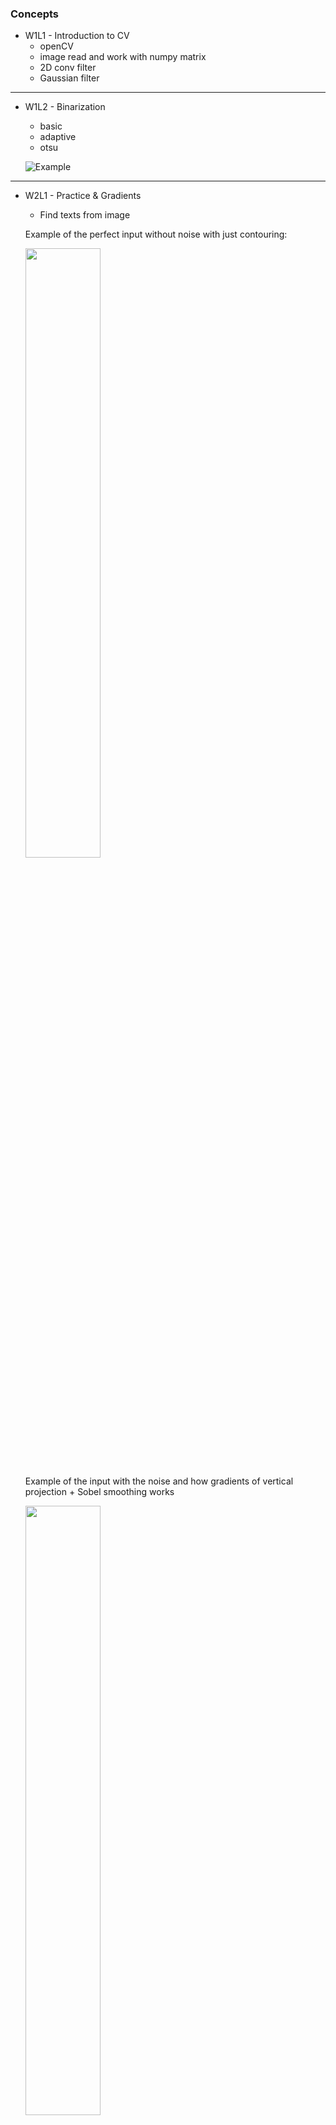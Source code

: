 ### Concepts

* W1L1 - Introduction to CV
    * openCV
    * image read and work with numpy matrix
    * 2D conv filter
    * Gaussian filter

---

* W1L2 - Binarization
    * basic
    * adaptive
    * otsu

    ![Example](https://raw.githubusercontent.com/Novitoll/cvt-academy-2018/master/w1l2/code/sudoku-adaptive-th.png)

---

* W2L1 - Practice & Gradients
    * Find texts from image

    Example of the perfect input without noise with just contouring:

    <img src="https://raw.githubusercontent.com/Novitoll/cvt-academy-2018/master/w2l1/output.png" width="50%" height="50%">

    Example of the input with the noise and how gradients of vertical projection + Sobel smoothing works

    <img src="https://raw.githubusercontent.com/Novitoll/cvt-academy-2018/master/w2l1/output-gradient.png" width="50%" height="50%">

---

* W2L2 - Projection & HOG
    * Find peaks of projection
    * Sobel X, Y combined gradient magnitude + angel
    * HOG (Histogram of oriented gradients)

    <img src="https://raw.githubusercontent.com/Novitoll/cvt-academy-2018/master/w2l2/code/hog.png" width="50%" height="50%">

---

* W3L1 - Line detection
    * Hough space
    * PClines
    * Canny algorithm (edge detector)

    <img src="https://raw.githubusercontent.com/Novitoll/cvt-academy-2018/master/w3l1/code/hough_space_lines.png" width="50%" height="50%">
    <img src="https://raw.githubusercontent.com/Novitoll/cvt-academy-2018/master/w3l1/code/canny0.png" width="50%" height="50%">

---

* W3L2 - Feedforward NN & RNN (Guest lecture)
    * Will come back to this later

---

* W4L1 - Perspective transformation
    * perspective transformation
    * affine transformation

---

* W5L1 - Optical flow
    * Taylor formula
    * Optical flow in general
    * Lucas-Kanade optical flow (1981)
        Usage in:
        * Structure from Motion
        * Video Compression
        * Video Stabilization
    * Eigenvalue and eigenvector

    #### TODO: re-factor car_counter app (HOG features + SVM)

    <img src="https://raw.githubusercontent.com/Novitoll/cvt-academy-2018/master/w5l1/pics/optflow-LK.png" width="50%" height="50%">
---

* W5L2 - Background subtraction
    * Detect traffic light switching (single Gaussian)
    * MOG - Gaussian Mixture-based Background/Foreground Segmentation Algorithm

    MOG | Morph. opening + MOG
    
    <img src="https://raw.githubusercontent.com/Novitoll/cvt-academy-2018/master/w5l2/pics/mog2.gif">
---

### NB! I already passed Andrew Ng's CS229 courses few years ago, so will briefly recap only math part

---

* W6L1 - ML intro: Linear regression & Gradient descent
    * Linear Regression (generalized)
    * BGD, SGD

    <img src="https://raw.githubusercontent.com/Novitoll/cvt-academy-2018/master/w6l1/pics/sgd2.png">

---

* W6L2


